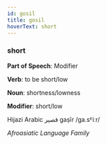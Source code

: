```yaml
---
id: gosil
title: gosil
hoverText: short
---
```


### short

**Part of Speech**: Modifier

**Verb**: to be short/low

**Noun**: shortness/lowness

**Modifier**: short/low

Hijazi Arabic قصير gaṣīr /ɡa.sˤiːr/

*Afroasiatic Language Family*